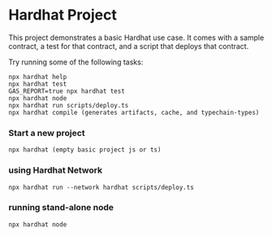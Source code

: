 # Hardhat Project

This project demonstrates a basic Hardhat use case. It comes with a sample contract, a test for that contract, and a script that deploys that contract.

Try running some of the following tasks:

```shell
npx hardhat help
npx hardhat test
GAS_REPORT=true npx hardhat test
npx hardhat node
npx hardhat run scripts/deploy.ts
npx hardhat compile (generates artifacts, cache, and typechain-types)
```

### Start a new project
```
npx hardhat (empty basic project js or ts)
```

### using Hardhat Network
```
npx hardhat run --network hardhat scripts/deploy.ts
```

### running stand-alone node
```
npx hardhat node
```